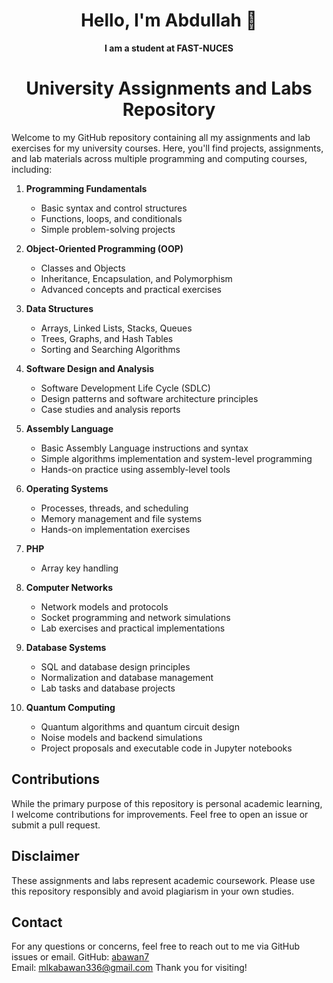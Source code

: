 <h1 align="center">
  Hello, I'm Abdullah 👋
</h1>
<p align="center">
  <strong>I am a student at FAST-NUCES</strong>
</p>

<div align="center">

# University Assignments and Labs Repository
</div>

Welcome to my GitHub repository containing all my assignments and lab exercises for my university courses. Here, you'll find projects, assignments, and lab materials across multiple programming and computing courses, including:

1. **Programming Fundamentals**
    - Basic syntax and control structures
    - Functions, loops, and conditionals
    - Simple problem-solving projects

2. **Object-Oriented Programming (OOP)**
    - Classes and Objects
    - Inheritance, Encapsulation, and Polymorphism
    - Advanced concepts and practical exercises

3. **Data Structures**
    - Arrays, Linked Lists, Stacks, Queues
    - Trees, Graphs, and Hash Tables
    - Sorting and Searching Algorithms

4. **Software Design and Analysis**
    - Software Development Life Cycle (SDLC)
    - Design patterns and software architecture principles
    - Case studies and analysis reports

5. **Assembly Language**
    - Basic Assembly Language instructions and syntax
    - Simple algorithms implementation and system-level programming
    - Hands-on practice using assembly-level tools

6. **Operating Systems**
    - Processes, threads, and scheduling
    - Memory management and file systems
    - Hands-on implementation exercises

7. **PHP**
    - Array key handling

8. **Computer Networks**
    - Network models and protocols
    - Socket programming and network simulations
    - Lab exercises and practical implementations

9. **Database Systems**
    - SQL and database design principles
    - Normalization and database management
    - Lab tasks and database projects
    
10. **Quantum Computing**
    - Quantum algorithms and quantum circuit design
    - Noise models and backend simulations
    - Project proposals and executable code in Jupyter notebooks

## Contributions
While the primary purpose of this repository is personal academic learning, I welcome contributions for improvements. Feel free to open an issue or submit a pull request.

## Disclaimer
These assignments and labs represent academic coursework. Please use this repository responsibly and avoid plagiarism in your own studies.

## Contact
For any questions or concerns, feel free to reach out to me via GitHub issues or email.
GitHub: [abawan7](https://github.com/abawan7)  
Email: [mlkabawan336@gmail.com](mailto:mlkabawan336@gmail.com)
Thank you for visiting!
